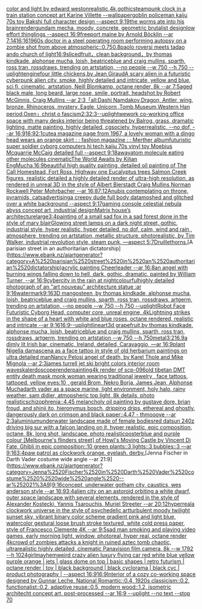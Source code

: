 [color and light by edward weston](https://www.ebank.nz/aiartgenerator?category=color%2520and%2520light%2520by%2520edward%2520weston)[realistic,4k,gothic](https://www.ebank.nz/aiartgenerator?category=realistic%2C4k%2Cgothic)[steampunk clock in a train station concept art Karine Villette --wallpaper](https://www.ebank.nz/aiartgenerator?category=steampunk%2520clock%2520in%2520a%2520train%2520station%2520concept%2520art%2520Karine%2520Villette%2520--wallpaper)[goblin policeman kaiju 70s toy Bakshi full character design --aspect 9:19](https://www.ebank.nz/aiartgenerator?category=goblin%2520policeman%2520kaiju%252070s%2520toy%2520Bakshi%2520full%2520character%2520design%2520--aspect%25209%3A19)[the worms ate into his brain](https://www.ebank.nz/aiartgenerator?category=the%2520worms%2520ate%2520into%2520his%2520brain)[render](https://www.ebank.nz/aiartgenerator?category=render)[gundam mecha, moody, concrete, geometric brutalist design](https://www.ebank.nz/aiartgenerator?category=gundam%2520mecha%2C%2520moody%2C%2520concrete%2C%2520geometric%2520brutalist%2520design)[low effort thinglings --aspect 16:9](https://www.ebank.nz/aiartgenerator?category=low%2520effort%2520thinglings%2520--aspect%252016%3A9)[freeport maine by Arnold Böcklin --ar 7:14](https://www.ebank.nz/aiartgenerator?category=freeport%2520maine%2520by%2520Arnold%2520B%C3%B6cklin%2520--ar%25207%3A14)[16:16](https://www.ebank.nz/aiartgenerator?category=16%3A16)[1960s doctor in a steel operating room performing autopsy on a zombie shot from above atmospheric](https://www.ebank.nz/aiartgenerator?category=1960s%2520doctor%2520in%2520a%2520steel%2520operating%2520room%2520performing%2520autopsy%2520on%2520a%2520zombie%2520shot%2520from%2520above%2520atmospheric)[::0.75](https://www.ebank.nz/aiartgenerator?category=%3A%3A0.75)[0.8](https://www.ebank.nz/aiartgenerator?category=0.8)[paolo roversi meets tadao ando church of light](https://www.ebank.nz/aiartgenerator?category=paolo%2520roversi%2520meets%2520tadao%2520ando%2520church%2520of%2520light)[16:9](https://www.ebank.nz/aiartgenerator?category=16%3A9)[sliced ​​fruit，clean background，by thomas kindkade, alphonse mucha, loish, beatriceblue and craig mullins, sparth, ross tran, rossdraws, trending on artstation, --no people --w 750 --h 750 --uplight](https://www.ebank.nz/aiartgenerator?category=sliced%2520%E2%80%8B%E2%80%8Bfruit%EF%BC%8Cclean%2520background%EF%BC%8Cby%2520thomas%2520kindkade%2C%2520alphonse%2520mucha%2C%2520loish%2C%2520beatriceblue%2520and%2520craig%2520mullins%2C%2520sparth%2C%2520ross%2520tran%2C%2520rossdraws%2C%2520trending%2520on%2520artstation%2C%2520--no%2520people%2520--w%2520750%2520--h%2520750%2520--uplight)[engine](https://www.ebank.nz/aiartgenerator?category=engine)[four little chickens,by Jean Giraud](https://www.ebank.nz/aiartgenerator?category=four%2520little%2520chickens%2Cby%2520Jean%2520Giraud)[A scary alien in a futuristic cyberpunk alien city, smoke, highly detailed and intricate, yellow and blue, sci fi, cinematic, artstation, Neill Blomkamp, octane render, 8k --ar 7:5](https://www.ebank.nz/aiartgenerator?category=A%2520scary%2520alien%2520in%2520a%2520futuristic%2520cyberpunk%2520alien%2520city%2C%2520smoke%2C%2520highly%2520detailed%2520and%2520intricate%2C%2520yellow%2520and%2520blue%2C%2520sci%2520fi%2C%2520cinematic%2C%2520artstation%2C%2520Neill%2520Blomkamp%2C%2520octane%2520render%2C%25208k%2520--ar%25207%3A5)[aged black male, long beard, large nose, smile, portrait, headshot by Robert McGinnis, Craig Mullins --ar 2:3](https://www.ebank.nz/aiartgenerator?category=aged%2520black%2520male%2C%2520long%2520beard%2C%2520large%2520nose%2C%2520smile%2C%2520portrait%2C%2520headshot%2520by%2520Robert%2520McGinnis%2C%2520Craig%2520Mullins%2520--ar%25202%3A3)[「all:Dashi Namdakov,Dragon, Antler, wing, bronze, Rhinoceros, mystery, Eagle, Unicorn ,Tomb,Museum,Western Han period,Oxen」](https://www.ebank.nz/aiartgenerator?category=%E3%80%8Call%3ADashi%2520Namdakov%2CDragon%2C%2520Antler%2C%2520wing%2C%2520bronze%2C%2520Rhinoceros%2C%2520mystery%2C%2520Eagle%2C%2520Unicorn%2520%2CTomb%2CMuseum%2CWestern%2520Han%2520period%2COxen%E3%80%8D)[christ o fascism](https://www.ebank.nz/aiartgenerator?category=christ%2520o%2520fascism)[2:3](https://www.ebank.nz/aiartgenerator?category=2%3A3)[2:3](https://www.ebank.nz/aiartgenerator?category=2%3A3)[--uplight](https://www.ebank.nz/aiartgenerator?category=--uplight)[wework co-working office space with many desks interior being threatened by Balrog, grass, dramatic lighting, matte painting, highly detailed, cgsociety, hyperrealistic, --no dof, --ar 16:9](https://www.ebank.nz/aiartgenerator?category=wework%2520co-working%2520office%2520space%2520with%2520many%2520desks%2520interior%2520being%2520threatened%2520by%2520Balrog%2C%2520grass%2C%2520dramatic%2520lighting%2C%2520matte%2520painting%2C%2520highly%2520detailed%2C%2520cgsociety%2C%2520hyperrealistic%2C%2520--no%2520dof%2C%2520--ar%252016%3A9)[16:9](https://www.ebank.nz/aiartgenerator?category=16%3A9)[2:1](https://www.ebank.nz/aiartgenerator?category=2%3A1)[cute](https://www.ebank.nz/aiartgenerator?category=cute)[a magazine page from 1967, a lovely woman with a dingo head wears an orange skirt : : fashion magazine : : Merther album](https://www.ebank.nz/aiartgenerator?category=a%2520magazine%2520page%2520from%25201967%2C%2520a%2520lovely%2520woman%2520with%2520a%2520dingo%2520head%2520wears%2520an%2520orange%2520skirt%2520%3A%2520%3A%2520fashion%2520magazine%2520%3A%2520%3A%2520Merther%2520album)[futuristic super soldier cyborg computers hi tech kaiju 70s vinyl toy Moebius Mcquarrie McCaig detailed full --aspect 9:18](https://www.ebank.nz/aiartgenerator?category=futuristic%2520super%2520soldier%2520cyborg%2520computers%2520hi%2520tech%2520kaiju%252070s%2520vinyl%2520toy%2520Moebius%2520Mcquarrie%2520McCaig%2520detailed%2520full%2520--aspect%25209%3A18)[away](https://www.ebank.nz/aiartgenerator?category=away)[atom molecule eating other molecules cinematic](https://www.ebank.nz/aiartgenerator?category=atom%2520molecule%2520eating%2520other%2520molecules%2520cinematic)[The World Awaits by Kilian Eng](https://www.ebank.nz/aiartgenerator?category=The%2520World%2520Awaits%2520by%2520Kilian%2520Eng)[Mucha,](https://www.ebank.nz/aiartgenerator?category=Mucha%2C)[16:9](https://www.ebank.nz/aiartgenerator?category=16%3A9)[beautiful high quality painting, detailed oil painting of The Call Homestead, Fort Ross, Highway one Eucalyptus trees  Salmon Creek figures, realistic detailed a highly detailed render of ultra-high resolution, as rendered in unreal 3D in the style of Albert Bierstadt Craig Mullins Norman Rockwell Peter Mohrbacher  --ar 16:8](https://www.ebank.nz/aiartgenerator?category=beautiful%2520high%2520quality%2520painting%2C%2520detailed%2520oil%2520painting%2520of%2520The%2520Call%2520Homestead%2C%2520Fort%2520Ross%2C%2520Highway%2520one%2520Eucalyptus%2520trees%2520%2520Salmon%2520Creek%2520figures%2C%2520realistic%2520detailed%2520a%2520highly%2520detailed%2520render%2520of%2520ultra-high%2520resolution%2C%2520as%2520rendered%2520in%2520unreal%25203D%2520in%2520the%2520style%2520of%2520Albert%2520Bierstadt%2520Craig%2520Mullins%2520Norman%2520Rockwell%2520Peter%2520Mohrbacher%2520%2520--ar%252016%3A8)[7:12](https://www.ebank.nz/aiartgenerator?category=7%3A12)[Anubis contemplating on throne, pyramids, cats](https://www.ebank.nz/aiartgenerator?category=Anubis%2520contemplating%2520on%2520throne%2C%2520pyramids%2C%2520cats)[advertising](https://www.ebank.nz/aiartgenerator?category=advertising)[a creepy dude full body datamoshed and glitched over a white background --aspect 9:17](https://www.ebank.nz/aiartgenerator?category=a%2520creepy%2520dude%2520full%2520body%2520datamoshed%2520and%2520glitched%2520over%2520a%2520white%2520background%2520--aspect%25209%3A17)[gaming console celestial nebula abyss concept art, industrial design](https://www.ebank.nz/aiartgenerator?category=gaming%2520console%2520celestial%2520nebula%2520abyss%2520concept%2520art%2C%2520industrial%2520design)[Matrix house’s architecture](https://www.ebank.nz/aiartgenerator?category=Matrix%2520house%E2%80%99s%2520architecture)[large](https://www.ebank.nz/aiartgenerator?category=large)[3:4](https://www.ebank.nz/aiartgenerator?category=3%3A4)[painting of a small sad fox in a sad forest done in the style of mary blair](https://www.ebank.nz/aiartgenerator?category=painting%2520of%2520a%2520small%2520sad%2520fox%2520in%2520a%2520sad%2520forest%2520done%2520in%2520the%2520style%2520of%2520mary%2520blair)[Glowing street lamps on a dark night street, gothic, industrial style, hyper realistic, hyper detailed, no dof, calm, wind and rain , atmosphere, trending on artstation, metallic structure, photorealistic, by Tim Walker, industrial revolution style, steam punk, —aspect 5:7](https://www.ebank.nz/aiartgenerator?category=Glowing%2520street%2520lamps%2520on%2520a%2520dark%2520night%2520street%2C%2520gothic%2C%2520industrial%2520style%2C%2520hyper%2520realistic%2C%2520hyper%2520detailed%2C%2520no%2520dof%2C%2520calm%2C%2520wind%2520and%2520rain%2520%2C%2520atmosphere%2C%2520trending%2520on%2520artstation%2C%2520metallic%2520structure%2C%2520photorealistic%2C%2520by%2520Tim%2520Walker%2C%2520industrial%2520revolution%2520style%2C%2520steam%2520punk%2C%2520%E2%80%94aspect%25205%3A7)[Druillet](https://www.ebank.nz/aiartgenerator?category=Druillet)[horns.](https://www.ebank.nz/aiartgenerator?category=horns.)[A parisian street in an authoritarian dictatorship](https://www.ebank.nz/aiartgenerator?category=A%2520parisian%2520street%2520in%2520an%2520authoritarian%2520dictatorship)[acrylic painting Cheerleader --ar 16:8](https://www.ebank.nz/aiartgenerator?category=acrylic%2520painting%2520Cheerleader%2520--ar%252016%3A8)[an angel with burning wings falling down to hell, dark, gothic, dramatic, painted by William Turner, --ar 16:9](https://www.ebank.nz/aiartgenerator?category=an%2520angel%2520with%2520burning%2520wings%2520falling%2520down%2520to%2520hell%2C%2520dark%2C%2520gothic%2C%2520dramatic%2C%2520painted%2520by%2520William%2520Turner%2C%2520--ar%252016%3A9)[cybercity in the rain at night](https://www.ebank.nz/aiartgenerator?category=cybercity%2520in%2520the%2520rain%2520at%2520night)[colourful](https://www.ebank.nz/aiartgenerator?category=colourful)[highly detailed photograph of an "art nouveau" architecture statue :ar 9:16](https://www.ebank.nz/aiartgenerator?category=highly%2520detailed%2520photograph%2520of%2520an%2520%22art%2520nouveau%22%2520architecture%2520statue%2520%3Aar%25209%3A16)[watermark](https://www.ebank.nz/aiartgenerator?category=watermark)[9:16](https://www.ebank.nz/aiartgenerator?category=9%3A16)[3D mangosteen ,by thomas kindkade, alphonse mucha, loish, beatriceblue and craig mullins, sparth, ross tran, rossdraws, artgerm, trending on artstation, --no people --w 750 --h 750 --uplight](https://www.ebank.nz/aiartgenerator?category=3D%2520mangosteen%2520%2Cby%2520thomas%2520kindkade%2C%2520alphonse%2520mucha%2C%2520loish%2C%2520beatriceblue%2520and%2520craig%2520mullins%2C%2520sparth%2C%2520ross%2520tran%2C%2520rossdraws%2C%2520artgerm%2C%2520trending%2520on%2520artstation%2C%2520--no%2520people%2520--w%2520750%2520--h%2520750%2520--uplight)[Robot Face Futuristic Cyborg Head, computer core, unreal engine, 4k](https://www.ebank.nz/aiartgenerator?category=Robot%2520Face%2520Futuristic%2520Cyborg%2520Head%2C%2520computer%2520core%2C%2520unreal%2520engine%2C%25204k)[Lightning strikes in the shape of a heart with white and blue roses, octane rendered, realistic and intricate --ar 9:16](https://www.ebank.nz/aiartgenerator?category=Lightning%2520strikes%2520in%2520the%2520shape%2520of%2520a%2520heart%2520with%2520white%2520and%2520blue%2520roses%2C%2520octane%2520rendered%2C%2520realistic%2520and%2520intricate%2520--ar%25209%3A16)[16:9](https://www.ebank.nz/aiartgenerator?category=16%3A9)[--uplight](https://www.ebank.nz/aiartgenerator?category=--uplight)[lineart](https://www.ebank.nz/aiartgenerator?category=lineart)[3d grapefruit,by thomas kindkade, alphonse mucha, loish, beatriceblue and craig mullins, sparth, ross tran, rossdraws, artgerm, trending on artstation --w 750 --h 750](https://www.ebank.nz/aiartgenerator?category=3d%2520grapefruit%2Cby%2520thomas%2520kindkade%2C%2520alphonse%2520mucha%2C%2520loish%2C%2520beatriceblue%2520and%2520craig%2520mullins%2C%2520sparth%2C%2520ross%2520tran%2C%2520rossdraws%2C%2520artgerm%2C%2520trending%2520on%2520artstation%2520--w%2520750%2520--h%2520750)[metal](https://www.ebank.nz/aiartgenerator?category=metal)[3:2](https://www.ebank.nz/aiartgenerator?category=3%3A2)[16.9](https://www.ebank.nz/aiartgenerator?category=16.9)[a dimly lit Irish bar, cinematic, Ireland, detailed, Caravaggio, —ar 16:9](https://www.ebank.nz/aiartgenerator?category=a%2520dimly%2520lit%2520Irish%2520bar%2C%2520cinematic%2C%2520Ireland%2C%2520detailed%2C%2520Caravaggio%2C%2520%E2%80%94ar%252016%3A9)[plant Nigella damascena as a face tattoo in style of old herbarium paintings on ultra detailed man](https://www.ebank.nz/aiartgenerator?category=plant%2520Nigella%2520damascena%2520as%2520a%2520face%2520tattoo%2520in%2520style%2520of%2520old%2520herbarium%2520paintings%2520on%2520ultra%2520detailed%2520man)[Nancy Pelosi angel of death, by Karel Thole and Mike Mignola --ar 2:3](https://www.ebank.nz/aiartgenerator?category=Nancy%2520Pelosi%2520angel%2520of%2520death%2C%2520by%2520Karel%2520Thole%2520and%2520Mike%2520Mignola%2520--ar%25202%3A3)[james turrell jet ski bright colors interior room waves](https://www.ebank.nz/aiartgenerator?category=james%2520turrell%2520jet%2520ski%2520bright%2520colors%2520interior%2520room%2520waves)[kalerdoscope](https://www.ebank.nz/aiartgenerator?category=kalerdoscope)[render](https://www.ebank.nz/aiartgenerator?category=render)[painting](https://www.ebank.nz/aiartgenerator?category=painting)[4k render of scp-096](https://www.ebank.nz/aiartgenerator?category=4k%2520render%2520of%2520scp-096)[old tibetan DMT entity death mask monk woman wearing traditional jewelry , face tattoos, tattooed, yellow eyes:10 , gerald Brom, Nekro Borja, James Jean, Alphonse Mucha](https://www.ebank.nz/aiartgenerator?category=old%2520tibetan%2520DMT%2520entity%2520death%2520mask%2520monk%2520woman%2520wearing%2520traditional%2520jewelry%2520%2C%2520face%2520tattoos%2C%2520tattooed%2C%2520yellow%2520eyes%3A10%2520%2C%2520gerald%2520Brom%2C%2520Nekro%2520Borja%2C%2520James%2520Jean%2C%2520Alphonse%2520Mucha)[darth vader as a space marine, light environment, holy halo, rainy weather, sam didier, atmopsheric top light, 8k details, photo realistic](https://www.ebank.nz/aiartgenerator?category=darth%2520vader%2520as%2520a%2520space%2520marine%2C%2520light%2520environment%2C%2520holy%2520halo%2C%2520rainy%2520weather%2C%2520sam%2520didier%2C%2520atmopsheric%2520top%2520light%2C%25208k%2520details%2C%2520photo%2520realistic)[schizophrenia::4.45 melancholy oil painting by gustave dore, brian froud, and shinji ito, hieronymus bosch, dripping drips, ethereal and ghostly, dangerously dark on crimson and black paper::4.47 - thmooove --ar 2:3](https://www.ebank.nz/aiartgenerator?category=schizophrenia%3A%3A4.45%2520melancholy%2520oil%2520painting%2520by%2520gustave%2520dore%2C%2520brian%2520froud%2C%2520and%2520shinji%2520ito%2C%2520hieronymus%2520bosch%2C%2520dripping%2520drips%2C%2520ethereal%2520and%2520ghostly%2C%2520dangerously%2520dark%2520on%2520crimson%2520and%2520black%2520paper%3A%3A4.47%2520-%2520thmooove%2520--ar%25202%3A3)[aluminium](https://www.ebank.nz/aiartgenerator?category=aluminium)[underwater landscape made of female bodies](https://www.ebank.nz/aiartgenerator?category=underwater%2520landscape%2520made%2520of%2520female%2520bodies)[red datsun 240z driving big sur with a falcon landing on it, hyper realistic, epic composition, octane, 8k, long shot, landscape, photo realistic](https://www.ebank.nz/aiartgenerator?category=red%2520datsun%2520240z%2520driving%2520big%2520sur%2520with%2520a%2520falcon%2520landing%2520on%2520it%2C%2520hyper%2520realistic%2C%2520epic%2520composition%2C%2520octane%2C%25208k%2C%2520long%2520shot%2C%2520landscape%2C%2520photo%2520realistic)[poster](https://www.ebank.nz/aiartgenerator?category=poster)[blue and purple colour [Melbourne's flinders street] of Howl's Moving Castle by Vincent Di Fate, Ghibli in epic composition::10 green plants::3 lights::3 bubbles::3 —ar 9:16](https://www.ebank.nz/aiartgenerator?category=blue%2520and%2520purple%2520colour%2520%5BMelbourne%27s%2520flinders%2520street%5D%2520of%2520Howl%27s%2520Moving%2520Castle%2520by%2520Vincent%2520Di%2520Fate%2C%2520Ghibli%2520in%2520epic%2520composition%3A%3A10%2520green%2520plants%3A%3A3%2520lights%3A%3A3%2520bubbles%3A%3A3%2520%E2%80%94ar%25209%3A16)[3:4](https://www.ebank.nz/aiartgenerator?category=3%3A4)[paw patrol as clockwork orange. eyelash. derby.](https://www.ebank.nz/aiartgenerator?category=paw%2520patrol%2520as%2520clockwork%2520orange.%2520eyelash.%2520derby.)[Jenna Fischer in Darth Vader costume  wide angle --ar 21:9](https://www.ebank.nz/aiartgenerator?category=Jenna%2520Fischer%2520in%2520Darth%2520Vader%2520costume%2520%2520wide%2520angle%2520--ar%252021%3A9)[9:16](https://www.ebank.nz/aiartgenerator?category=9%3A16)[concept, underwater gotham city, caustics, wes anderson style --ar 16:9](https://www.ebank.nz/aiartgenerator?category=concept%2C%2520underwater%2520gotham%2520city%2C%2520caustics%2C%2520wes%2520anderson%2520style%2520--ar%252016%3A9)[3:4](https://www.ebank.nz/aiartgenerator?category=3%3A4)[alien city on an astoroid orbiting a white dwarf, outer space landscape with several elements, rendered in the style of Alexander Kostecki, Yannis Tsarouchis, Muriel Streeter --ar 20:12](https://www.ebank.nz/aiartgenerator?category=alien%2520city%2520on%2520an%2520astoroid%2520orbiting%2520a%2520white%2520dwarf%2C%2520outer%2520space%2520landscape%2520with%2520several%2520elements%2C%2520rendered%2520in%2520the%2520style%2520of%2520Alexander%2520Kostecki%2C%2520Yannis%2520Tsarouchis%2C%2520Muriel%2520Streeter%2520--ar%252020%3A12)[hyperreal](https://www.ebank.nz/aiartgenerator?category=hyperreal)[a clockwork universe in the style of psychedelic art](https://www.ebank.nz/aiartgenerator?category=a%2520clockwork%2520universe%2520in%2520the%2520style%2520of%2520psychedelic%2520art)[turbulent moody twilight sunset sky, vibrant binary color scheme gradient pink and light blue, watercolor gestural loose brush stroke textured, white cold press paper, style of Francesco Clemente 4K --ar 9:5](https://www.ebank.nz/aiartgenerator?category=turbulent%2520moody%2520twilight%2520sunset%2520sky%2C%2520vibrant%2520binary%2520color%2520scheme%2520gradient%2520pink%2520and%2520light%2520blue%2C%2520watercolor%2520gestural%2520loose%2520brush%2520stroke%2520textured%2C%2520white%2520cold%2520press%2520paper%2C%2520style%2520of%2520Francesco%2520Clemente%25204K%2520--ar%25209%3A5)[sad man smoking and  playing video games, early morning light, window, photoreal, hyper real, octane render 4k](https://www.ebank.nz/aiartgenerator?category=sad%2520man%2520smoking%2520and%2520%2520playing%2520video%2520games%2C%2520early%2520morning%2520light%2C%2520window%2C%2520photoreal%2C%2520hyper%2520real%2C%2520octane%2520render%25204k)[crowd of zombies attacks a knight in ruined aztec tomb chaotic, ultrarealistic highly detailed, cinematic Panavision film camera, 8k --w 1792 --h 1024](https://www.ebank.nz/aiartgenerator?category=crowd%2520of%2520zombies%2520attacks%2520a%2520knight%2520in%2520ruined%2520aztec%2520tomb%2520chaotic%2C%2520ultrarealistic%2520highly%2520detailed%2C%2520cinematic%2520Panavision%2520film%2520camera%2C%25208k%2520--w%25201792%2520--h%25201024)[girl](https://www.ebank.nz/aiartgenerator?category=girl)[mayhem](https://www.ebank.nz/aiartgenerator?category=mayhem)[weird crazy alien luxury flying car red white blue yellow purple orange | jets | glass dome on top | basic shapes | retro futurism | octane render | toy | black background | black cyclorama | black cyc | product photography | --aspect 16:9](https://www.ebank.nz/aiartgenerator?category=weird%2520crazy%2520alien%2520luxury%2520flying%2520car%2520red%2520white%2520blue%2520yellow%2520purple%2520orange%2520%7C%2520jets%2520%7C%2520glass%2520dome%2520on%2520top%2520%7C%2520basic%2520shapes%2520%7C%2520retro%2520futurism%2520%7C%2520octane%2520render%2520%7C%2520toy%2520%7C%2520black%2520background%2520%7C%2520black%2520cyclorama%2520%7C%2520black%2520cyc%2520%7C%2520product%2520photography%2520%7C%2520--aspect%252016%3A9)[16:9](https://www.ebank.nz/aiartgenerator?category=16%3A9)[Interior of a cozy co-working space designed by Gunnar Leche, National Romantic::0.4, 1920s classicism::0.2, functionalist::0.2, adaptive reuse::0.5, modern wood::1.2, isometric architecht concept art, post-processed  --ar 16:9 --uplight --no text --stop 70](https://www.ebank.nz/aiartgenerator?category=Interior%2520of%2520a%2520cozy%2520co-working%2520space%2520designed%2520by%2520Gunnar%2520Leche%2C%2520National%2520Romantic%3A%3A0.4%2C%25201920s%2520classicism%3A%3A0.2%2C%2520functionalist%3A%3A0.2%2C%2520adaptive%2520reuse%3A%3A0.5%2C%2520modern%2520wood%3A%3A1.2%2C%2520isometric%2520architecht%2520concept%2520art%2C%2520post-processed%2520%2520--ar%252016%3A9%2520--uplight%2520--no%2520text%2520--stop%252070)